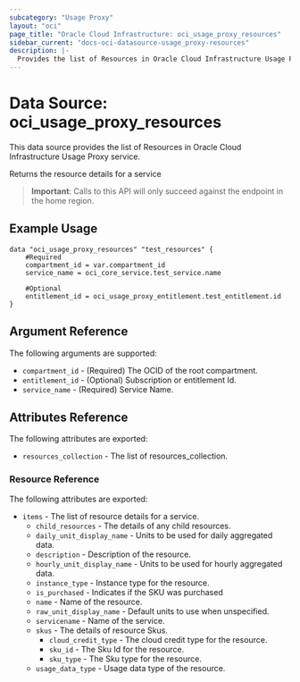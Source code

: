 ```yaml
---
subcategory: "Usage Proxy"
layout: "oci"
page_title: "Oracle Cloud Infrastructure: oci_usage_proxy_resources"
sidebar_current: "docs-oci-datasource-usage_proxy-resources"
description: |-
  Provides the list of Resources in Oracle Cloud Infrastructure Usage Proxy service
---
```


# Data Source: oci_usage_proxy_resources
This data source provides the list of Resources in Oracle Cloud Infrastructure Usage Proxy service.

Returns the resource details for a service
> **Important**: Calls to this API will only succeed against the endpoint in the home region.


## Example Usage

```hcl
data "oci_usage_proxy_resources" "test_resources" {
	#Required
	compartment_id = var.compartment_id
	service_name = oci_core_service.test_service.name

	#Optional
	entitlement_id = oci_usage_proxy_entitlement.test_entitlement.id
}
```

## Argument Reference

The following arguments are supported:

* `compartment_id` - (Required) The OCID of the root compartment.
* `entitlement_id` - (Optional) Subscription or entitlement Id.
* `service_name` - (Required) Service Name.


## Attributes Reference

The following attributes are exported:

* `resources_collection` - The list of resources_collection.

### Resource Reference

The following attributes are exported:

* `items` - The list of resource details for a service.
	* `child_resources` - The details of any child resources.
	* `daily_unit_display_name` - Units to be used for daily aggregated data.
	* `description` - Description of the resource.
	* `hourly_unit_display_name` - Units to be used for hourly aggregated data.
	* `instance_type` - Instance type for the resource.
	* `is_purchased` - Indicates if the SKU was purchased
	* `name` - Name of the resource.
	* `raw_unit_display_name` - Default units to use when unspecified.
	* `servicename` - Name of the service.
	* `skus` - The details of resource Skus.
		* `cloud_credit_type` - The cloud credit type for the resource.
		* `sku_id` - The Sku Id for the resource.
		* `sku_type` - The Sku type for the resource.
	* `usage_data_type` - Usage data type of the resource.

